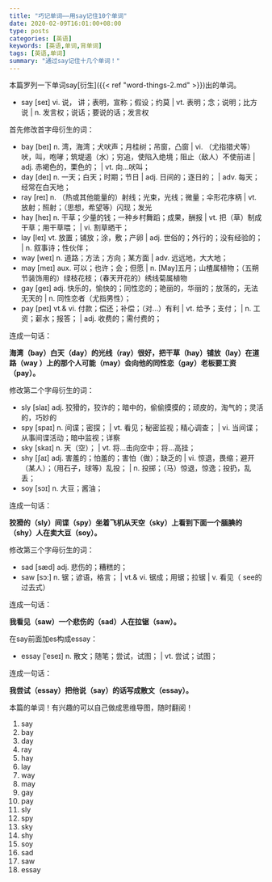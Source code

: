 ```yaml
---
title: "巧记单词——用say记住10个单词"
date: 2020-02-09T16:01:00+08:00
type: posts
categories: [英语]
keywords: [英语,单词,背单词]
tags: [英语,单词]
summary: "通过say记住十几个单词！"
---
```

本篇罗列一下单词say[衍生]({{< ref "word-things-2.md" >}})出的单词。

* say [seɪ] vi. 说， 讲；表明，宣称；假设；约莫 | vt. 表明；念；说明；比方说 | n. 发言权；说话；要说的话；发言权

首先修改首字母衍生的词：

* bay [beɪ] n. 湾，海湾；犬吠声；月桂树；吊窗，凸窗 | vi. （尤指猎犬等）吠，叫，咆哮；筑堤遏（水）；穷追，使陷入绝境；阻止（敌人）不使前进 | adj. 赤褐色的，栗色的； | vt. 向…吠叫；
* day [deɪ] n. 一天；白天；时期；节日 | adj. 日间的；逐日的； | adv. 每天；经常在白天地；
* ray [reɪ] n. （热或其他能量的）射线；光束，光线；微量；伞形花序柄 | vt. 放射；照射；（思想，希望等）闪现；发光
* hay [heɪ] n. 干草；少量的钱；一种乡村舞蹈；成果，酬报 | vt. 把（草）制成干草；用干草喂； | vi. 割草晒干；
* lay [leɪ] vt. 放置；铺放；涂，敷；产卵 | adj. 世俗的；外行的；没有经验的； | n. 叙事诗；性伙伴；
* way [weɪ] n. 道路；方法；方向；某方面 | adv. 远远地，大大地；
* may [meɪ] aux. 可以；也许；会；但愿 | n. [May]五月；山楂属植物；（五朔节装饰用的）绿枝花枝；（春天开花的）绣线菊属植物
* gay [geɪ] adj. 快乐的，愉快的；同性恋的；艳丽的，华丽的；放荡的，无法无天的 | n. 同性恋者（尤指男性）；
* pay [peɪ] vt.& vi. 付款；偿还；补偿；（对…）有利 | vt. 给予；支付； | n. 工资；薪水；报答； | adj. 收费的；需付费的；

连成一句话：

**海湾（bay）白天（day）的光线（ray）很好，把干草（hay）铺放（lay）在道路（way ）上的那个人可能（may）会向他的同性恋（gay）老板要工资（pay）。**

修改第二个字母衍生的词：

* sly [slaɪ] adj. 狡猾的，狡诈的；暗中的，偷偷摸摸的；顽皮的，淘气的；灵活的，巧妙的
* spy [spaɪ] n. 间谍；密探； | vt. 看见；秘密监视；精心调查； | vi. 当间谍；从事间谍活动；暗中监视；详察
* sky [skaɪ] n. 天（空）； | vt. 将…击向空中；将…高挂；
* shy [ʃaɪ] adj. 害羞的；怕羞的；害怕（做）；缺乏的 | vi. 惊退，畏缩；避开（某人）；（用石子，球等）乱投； | n. 投掷；（马）惊退，惊逸；投扔，乱丢；
* soy [sɔɪ] n. 大豆；酱油；

连成一句话：

**狡猾的（sly）间谍（spy）坐着飞机从天空（sky）上看到下面一个腼腆的（shy）人在卖大豆（soy）。**

修改第三个字母衍生的词：

* sad [sæd] adj. 悲伤的；糟糕的；
* saw [sɔ:] n. 锯；谚语，格言； | vt.& vi. 锯成；用锯；拉锯 | v. 看见（ see的过去式）

连成一句话：

**我看见（saw）一个悲伤的（sad）人在拉锯（saw）。**

在say前面加es构成essay：

* essay [ˈeseɪ] n. 散文；随笔；尝试，试图； | vt. 尝试；试图；

连成一句话：

**我尝试（essay）把他说（say）的话写成散文（essay）。**

本篇的单词！有兴趣的可以自己做成思维导图，随时翻阅！
1. say
1. bay
1. day
1. ray
1. hay
1. lay
1. way
1. may
1. gay
1. pay
1. sly
1. spy
1. sky
1. shy
1. soy
1. sad
1. saw
1. essay